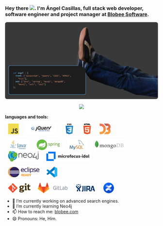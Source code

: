 

### Hey there <img src="https://media.giphy.com/media/hvRJCLFzcasrR4ia7z/giphy.gif" width="25px">. I'm Ángel Casillas, full stack web developer, software engineer and project manager at <a target="_blank" href="https://blobee.com">Blobee Software</a>.

![bg][banner]

<p id="socialIcons" align="center">
    <a href="https://es.linkedin.com/in/%C3%A1ngel-casillas-%C3%A1lvarez-a7ba9195" alt="LinkedIn">
        <img src="https://img.shields.io/badge/-LinkedIn-blue?style=flat-square&logo=linkedin" /></a>
</p>

**languages and tools:**  

<a href="https://github.com/search?q=javascript" title="javascript" ><img alt="javascript" hspace="10" height="35" src="https://raw.githubusercontent.com/github/explore/80688e429a7d4ef2fca1e82350fe8e3517d3494d/topics/javascript/javascript.png"></a>
<a href="https://github.com/search?q=jquery" title="jquery" ><img alt="jquery" hspace="10" height="35" src="./logos/jquery.png"></a>
<a href="https://github.com/search?q=css3" title="css3" ><img alt="css3" hspace="10" height="35" src="https://raw.githubusercontent.com/github/explore/80688e429a7d4ef2fca1e82350fe8e3517d3494d/topics/css/css.png"></a>
<a href="https://github.com/search?q=html5" title="html5" ><img alt="html5" hspace="10" height="35" src="https://raw.githubusercontent.com/github/explore/80688e429a7d4ef2fca1e82350fe8e3517d3494d/topics/html/html.png"></a>
<a href="https://github.com/search?q=d3" title="d3js" ><img alt="d3js" hspace="10" height="35" src="./logos/d3.png"></a>

<a href="https://github.com/search?q=java" title="java" ><img alt="java" hspace="10" height="35" src="./logos/java.png"></a>
<a href="https://github.com/search?q=spring" title="spring" ><img alt="spring" hspace="10" height="35" src="./logos/spring.png"></a>
<a href="https://github.com/search?q=mysql" title="mysql" ><img alt="mysql" hspace="10" height="35" src="./logos/mysql.png"></a>
<a href="https://github.com/search?q=mongodb" title="mongodb" ><img alt="mongodb" hspace="10" height="35" src="./logos/mongodb.png"></a>
<a href="https://github.com/search?q=neo4j" title="neo4j" ><img alt="neo4j" hspace="10" height="35" src="./logos/neo4j.png"></a>
<a href="https://github.com/search?q=microfucus%20idol" title="microfocus idol" ><img alt="microfocus idol" hspace="10" height="35" src="./logos/idol.png"></a>

<a href="https://github.com/search?q=eclipse" title="eclipse" ><img alt="eclipse" hspace="10" height="35" src="./logos/eclipse.png"></a>
<a href="https://github.com/search?q=visual%20studio%20code" title="visual studio code" ><img alt="visual studio code" hspace="10" height="35" src="./logos/vscode.png"></a>

<a href="https://github.com/search?q=git" title="git" ><img alt="git" hspace="10" height="35" src="./logos/git.png"></a>
<a href="https://github.com/search?q=gitlab" title="gitlab" ><img alt="gitlab" hspace="10" height="35" src="./logos/gitlab.png"></a>
<a href="https://github.com/search?q=jira" title="Atlassian jira" ><img alt="Atlassian jira" hspace="10" height="35" src="./logos/jira.png"></a>
<a href="https://github.com/search?q=confluence" title="Atlassian confluence" ><img alt="Atlassian confluence" hspace="10" height="35" src="./logos/confluence.png"></a>

 
- 🔭 I’m currently working on advanced search engines.
- 🌱 I’m currently learning Neo4j
- 📫 How to reach me: <a href="https://www.blobee.com">blobee.com</a>
- 😄 Pronouns: He, Him.


[banner]: https://raw.githubusercontent.com/angel-casillas/angel-casillas/master/angelbg.png

